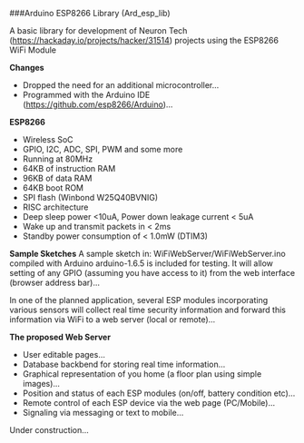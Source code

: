 ###Arduino ESP8266 Library (Ard_esp_lib)

A basic library for development of Neuron Tech (https://hackaday.io/projects/hacker/31514) projects using the ESP8266 WiFi Module  

**Changes**  
* Dropped the need for an additional microcontroller...
* Programmed with the Arduino IDE (https://github.com/esp8266/Arduino)...  

**ESP8266**

* Wireless SoC
* GPIO, I2C, ADC, SPI, PWM and some more
* Running at 80MHz
* 64KB of instruction RAM
* 96KB of data RAM
* 64KB boot ROM
* SPI flash (Winbond W25Q40BVNIG)
* RISC architecture
* Deep sleep power <10uA, Power down leakage current < 5uA
* Wake up and transmit packets in < 2ms
* Standby power consumption of < 1.0mW (DTIM3)

**Sample Sketches**
A sample sketch in: WiFiWebServer/WiFiWebServer.ino compiled with Arduino arduino-1.6.5 is included for testing. It will allow setting of any GPIO (assuming you have access to it) from the web interface (browser address bar)...  

In one of the planned application, several ESP modules incorporating various sensors will collect real time security information and forward this information via WiFi to a web server (local or remote)...  

**The proposed Web Server**  
* User editable pages...
* Database backbend for storing real time information...
* Graphical representation of you home (a floor plan using simple images)...
* Position and status of each ESP modules (on/off, battery condition etc)...
* Remote control of each ESP device via the web page (PC/Mobile)...
* Signaling via messaging or text to mobile...  

Under construction...


